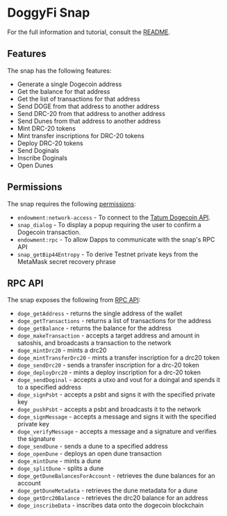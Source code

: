 # DoggyFi Snap

For the full information and tutorial, consult the [README](https://github.com/DoggyFiOfficial/dogecoin-snap/blob/main/README.md).

## Features

The snap has the following features:

- Generate a single Dogecoin address
- Get the balance for that address
- Get the list of transactions for that address
- Send DOGE from that address to another address
- Send DRC-20 from that address to another address
- Send Dunes from that address to another address
- Mint DRC-20 tokens
- Mint transfer inscriptions for DRC-20 tokens
- Deploy DRC-20 tokens
- Send Doginals
- Inscribe Doginals
- Open Dunes


## Permissions

The snap requires the following [permissions](https://docs.metamask.io/snaps/reference/permissions/):

- `endowment:network-access` - To connect to the [Tatum Dogecoin API](https://apidoc.tatum.io/tag/Dogecoin/).
- `snap_dialog` - To display a popup requiring the user to confirm a Dogecoin transaction.
- `endowment:rpc` - To allow Dapps to communicate with the snap's RPC API
- `snap_getBip44Entropy` - To derive Testnet private keys from the MetaMask secret recovery phrase

## RPC API

The snap exposes the following from [RPC API](./src/rpc.ts):

- `doge_getAddress` - returns the single address of the wallet
- `doge_getTransactions` - returns a list of transactions for the address
- `doge_getBalance` - returns the balance for the address
- `doge_makeTransaction` - accepts a target address and amount in satoshis, and broadcasts a transaction to the network
- `doge_mintDrc20` - mints a drc20
- `doge_mintTransferDrc20` - mints a transfer inscription for a drc20 token
- `doge_sendDrc20` - sends a transfer inscription for a drc-20 token
- `doge_deployDrc20` - mints a deploy inscription for a drc-20 token
- `doge_sendDoginal` - accepts a utxo and vout for a doingal and spends it to a specified address
- `doge_signPsbt` - accepts a psbt and signs it with the specified private key
- `doge_pushPsbt` - accepts a psbt and broadcasts it to the network
- `doge_signMessage` - accepts a message and signs it with the specified private key
- `doge_verifyMessage` - accepts a message and a signature and verifies the signature
- `doge_sendDune` - sends a dune to a specified address
- `doge_openDune` - deploys an open dune transaction
- `doge_mintDune` - mints a dune
- `doge_splitDune` - splits a dune
- `doge_getDuneBalancesForAccount` - retrieves the dune balances for an account
- `doge_getDuneMetadata` - retrieves the dune metadata for a dune
- `doge_getDrc20Balance` - retrieves the drc20 balance for an address
- `doge_inscribeData` - inscribes data onto the dogecoin blockchain
